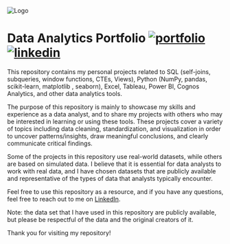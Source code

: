 ![Logo](https://user-images.githubusercontent.com/71008875/211677847-ea06f85f-d6d4-45aa-9aff-726d17050ac3.png)

# Data Analytics Portfolio [![portfolio](https://img.shields.io/badge/my_portfolio-000?style=for-the-badge&logo=ko-fi&logoColor=white)](https://muhammad-adil86.github.io/muhammad-adil.github.io/)[![linkedin](https://img.shields.io/badge/linkedin-0A66C2?style=for-the-badge&logo=linkedin&logoColor=white)](https://www.linkedin.com/in/muhammadadil86/)

This repository contains my personal projects related to SQL (self-joins, subqueries, window functions, CTEs, Views), Python (NumPy, pandas, scikit-learn, matplotlib , seaborn), Excel, Tableau, Power BI, Cognos Analytics, and other data analytics tools.

The purpose of this repository is mainly to showcase my skills and experience as a data analyst, and to share my projects with others who may be interested in learning or using these tools. These projects cover a variety of topics including data cleaning, standardization, and visualization in order to uncover patterns/insights, draw meaningful conclusions, and clearly communicate critical findings. 

Some of the projects in this repository use real-world datasets, while others are based on simulated data. I believe that it is essential for data analysts to work with real data, and I have chosen datasets that are publicly available and representative of the types of data that analysts typically encounter.

Feel free to use this repository as a resource, and if you have any questions, feel free to reach out to me on [LinkedIn](https://www.linkedin.com/in/muhammadadil86/).

Note: the data set that I have used in this repository are publicly available, but please be respectful of the data and the original creators of it.

Thank you for visiting my repository!
